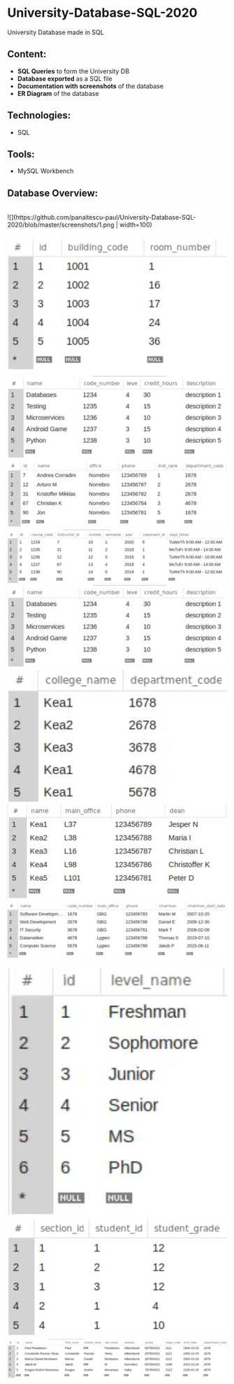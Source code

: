 # University-Database-SQL-2020
University Database made in SQL

## Content:
- **SQL Queries** to form the University DB
- **Database exported** as a SQL file
- **Documentation with screenshots** of the database
- **ER Diagram** of the database

## Technologies:
- SQL

## Tools:
- MySQL Workbench

## Database Overview:
<br/>
![](https://github.com/panaitescu-paul/University-Database-SQL-2020/blob/master/screenshots/1.png | width=100)

<p align="center">
  
  <img src="https://github.com/panaitescu-paul/University-Database-SQL-2020/blob/master/screenshots/1.png">
  <img src="https://github.com/panaitescu-paul/University-Database-SQL-2020/blob/master/screenshots/2.png">
  <img src="https://github.com/panaitescu-paul/University-Database-SQL-2020/blob/master/screenshots/3.png">
  <img src="https://github.com/panaitescu-paul/University-Database-SQL-2020/blob/master/screenshots/4.png">
  <img src="https://github.com/panaitescu-paul/University-Database-SQL-2020/blob/master/screenshots/2.png">
  <img src="https://github.com/panaitescu-paul/University-Database-SQL-2020/blob/master/screenshots/5.png">
  <img src="https://github.com/panaitescu-paul/University-Database-SQL-2020/blob/master/screenshots/6.png">
  <img src="https://github.com/panaitescu-paul/University-Database-SQL-2020/blob/master/screenshots/7.png">
  <img src="https://github.com/panaitescu-paul/University-Database-SQL-2020/blob/master/screenshots/8.png">
  <img src="https://github.com/panaitescu-paul/University-Database-SQL-2020/blob/master/screenshots/9.png">
  <img src="https://github.com/panaitescu-paul/University-Database-SQL-2020/blob/master/screenshots/10.png">
</p>
